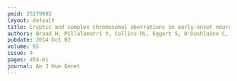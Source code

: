```yaml
---
pmid: 25279985
layout: default
title: Cryptic and complex chromosomal aberrations in early-onset neuropsychiatric disorders.
authors: Brand H, Pillalamarri V, Collins RL, Eggert S, O'Dushlaine C, Braaten EB, Stone MR, Chambert K, Doty ND, Hanscom C, Rosenfeld JA, Ditmars H, Blais J, Mills R, Lee C, Gusella JF, McCarroll S, Smoller JW, Talkowski ME, Doyle AE
pubdate: 2014 Oct 02
volume: 95
issue: 4
pages: 454-61
journal: Am J Hum Genet
---
```

